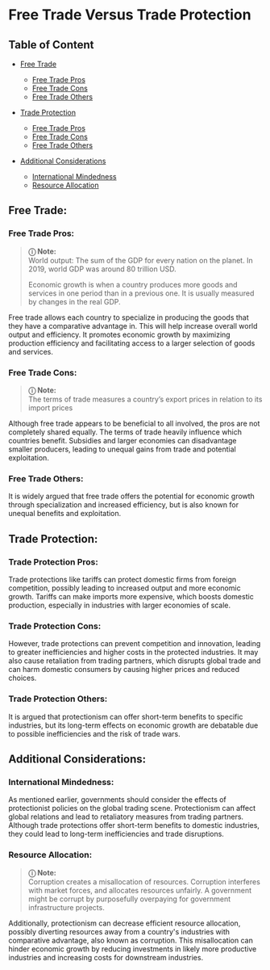 # Free Trade Versus Trade Protection

## Table of Content

- [Free Trade](./#freetrade)

  - [Free Trade Pros](./#freetradepros)
  - [Free Trade Cons](./#freetradecons)
  - [Free Trade Others](./#freetradeothers)

- [Trade Protection](./#tradeprotection)

  - [Free Trade Pros](./#tradeprotectionpros)
  - [Free Trade Cons](./#tradeprotectioncons)
  - [Free Trade Others](./#tradeprotectionothers)

- [Additional Considerations](./#additionalconsiderations)

  - [International Mindedness](./#internationalmindedness)
  - [Resource Allocation](./#resourceallocation)

## Free Trade:

### Free Trade Pros:

> **&#9432; Note:**  
> World output: The sum of the GDP for every nation on the planet. In 2019, world GDP was around 80 trillion USD.
>
> Economic growth is when a country produces more goods and services in one period than in a previous one. It is usually measured by changes in the real GDP.

Free trade allows each country to specialize in producing the goods that they have a comparative advantage in. This will help increase overall world output and efficiency. It promotes economic growth by maximizing production efficiency and facilitating access to a larger selection of goods and services.

### Free Trade Cons:

> **&#9432; Note:**  
> The terms of trade measures a country’s export prices in relation to its import prices

Although free trade appears to be beneficial to all involved, the pros are not completely shared equally. The terms of trade heavily influence which countries benefit. Subsidies and larger economies can disadvantage smaller producers, leading to unequal gains from trade and potential exploitation.

### Free Trade Others:

It is widely argued that free trade offers the potential for economic growth through specialization and increased efficiency, but is also known for unequal benefits and exploitation.

## Trade Protection:

### Trade Protection Pros:

Trade protections like tariffs can protect domestic firms from foreign competition, possibly leading to increased output and more economic growth. Tariffs can make imports more expensive, which boosts domestic production, especially in industries with larger economies of scale.

### Trade Protection Cons:

However, trade protections can prevent competition and innovation, leading to greater inefficiencies and higher costs in the protected industries. It may also cause retaliation from trading partners, which disrupts global trade and can harm domestic consumers by causing higher prices and reduced choices.

### Trade Protection Others:

It is argued that protectionism can offer short-term benefits to specific industries, but its long-term effects on economic growth are debatable due to possible inefficiencies and the risk of trade wars.

## Additional Considerations:

### International Mindedness:

As mentioned earlier, governments should consider the effects of protectionist policies on the global trading scene. Protectionism can affect global relations and lead to retaliatory measures from trading partners. Although trade protections offer short-term benefits to domestic industries, they could lead to long-term inefficiencies and trade disruptions.

### Resource Allocation:

> **&#9432; Note:**  
> Corruption creates a misallocation of resources. Corruption interferes with market forces, and allocates resources unfairly. A government might be corrupt by purposefully overpaying for government infrastructure projects.

Additionally, protectionism can decrease efficient resource allocation, possibly diverting resources away from a country's industries with comparative advantage, also known as corruption. This misallocation can hinder economic growth by reducing investments in likely more productive industries and increasing costs for downstream industries.
